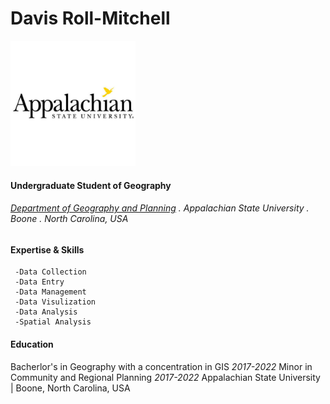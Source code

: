 # Davis Roll-Mitchell

<img src="logo.jpg" width="200"/>

#### Undergraduate Student of Geography
###### *[Department of Geography and Planning](https://geo.appstate.edu/)*  . Appalachian State University . Boone . North Carolina, USA


#### Expertise & Skills
     -Data Collection
     -Data Entry
     -Data Management
     -Data Visulization
     -Data Analysis
     -Spatial Analysis


#### Education
Bacherlor's in Geography with a concentration in GIS *2017-2022*
Minor in Community and Regional Planning *2017-2022*
Appalachian State University | Boone, North Carolina, USA
